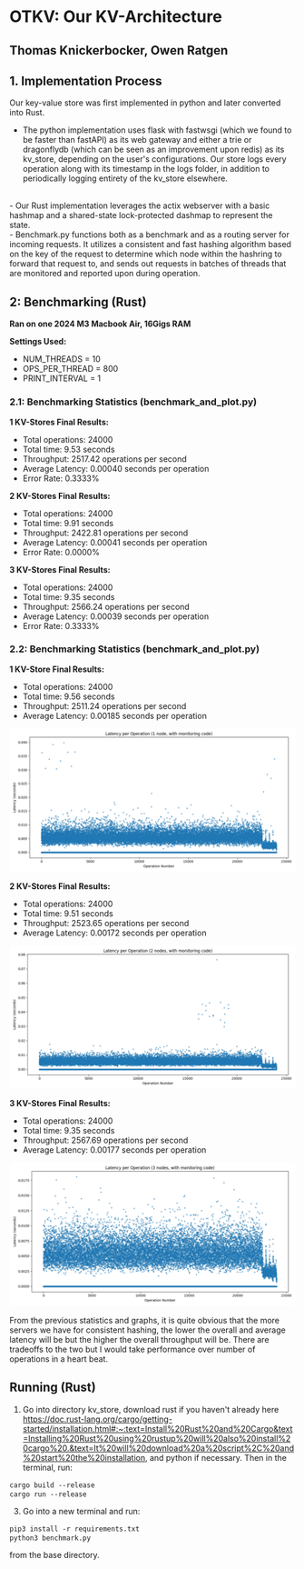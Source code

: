 # OTKV: Our KV-Architecture

## Thomas Knickerbocker, Owen Ratgen

## 1. Implementation Process

Our key-value store was first implemented in python and later converted into Rust. 
<br>
- The python implementation uses flask with fastwsgi (which we found to be faster than fastAPI) as its web gateway and either a trie or dragonflydb (which can be seen as an improvement upon redis) as its kv_store, depending on the user's configurations. 
Our store logs every operation along with its timestamp in the logs folder, in addition to periodically logging entirety of the kv_store elsewhere. 
<br>
- Our Rust implementation leverages the actix webserver with a basic hashmap and a shared-state lock-protected dashmap to represent the state.
<br>
- Benchmark.py functions both as a benchmark and as a routing server for incoming requests. It utilizes a consistent and fast hashing algorithm based on the key of the request to determine which node within the hashring to forward that request to, and sends out requests in batches of threads that are monitored and reported upon during operation. 


## 2: Benchmarking (Rust)
**Ran on one 2024 M3 Macbook Air, 16Gigs RAM**

**Settings Used:**
- NUM_THREADS = 10
- OPS_PER_THREAD = 800
- PRINT_INTERVAL = 1 <br>


### 2.1: Benchmarking Statistics (benchmark_and_plot.py)

**1 KV-Stores Final Results:**
- Total operations: 24000
- Total time: 9.53 seconds
- Throughput: 2517.42 operations per second
- Average Latency: 0.00040 seconds per operation
- Error Rate: 0.3333%

**2 KV-Stores Final Results:**
- Total operations: 24000
- Total time: 9.91 seconds
- Throughput: 2422.81 operations per second
- Average Latency: 0.00041 seconds per operation
- Error Rate: 0.0000%

**3 KV-Stores Final Results:**
- Total operations: 24000
- Total time: 9.35 seconds
- Throughput: 2566.24 operations per second
- Average Latency: 0.00039 seconds per operation
- Error Rate: 0.3333%

### 2.2: Benchmarking Statistics (benchmark_and_plot.py)


**1 KV-Store Final Results:**
- Total operations: 24000
- Total time: 9.56 seconds
- Throughput: 2511.24 operations per second
- Average Latency: 0.00185 seconds per operation <br>

![1 Node Results](./img/1_node_latency_plot.png)

**2 KV-Stores Final Results:**
- Total operations: 24000
- Total time: 9.51 seconds
- Throughput: 2523.65 operations per second
- Average Latency: 0.00172 seconds per operation <br>

![2_Node_Results](./img/2_node_latency_plot.png)

**3 KV-Stores Final Results:**
- Total operations: 24000
- Total time: 9.35 seconds
- Throughput: 2567.69 operations per second
- Average Latency: 0.00177 seconds per operation <br>
  
![3_Node_Results](./img/3_node_latency_plot.png)


From the previous statistics and graphs, it is quite obvious that the more servers we have for consistent hashing, the lower the overall and average latency will be but the higher the overall throughput will be. There are tradeoffs to the two but I would take performance over number of operations in a heart beat.


## Running (Rust)

1. Go into directory kv_store, download rust if you haven't already here https://doc.rust-lang.org/cargo/getting-started/installation.html#:~:text=Install%20Rust%20and%20Cargo&text=Installing%20Rust%20using%20rustup%20will%20also%20install%20cargo%20.&text=It%20will%20download%20a%20script%2C%20and%20start%20the%20installation, and python if necessary.
Then in the terminal, run:
```
cargo build --release
cargo run --release
```
3. Go into a new terminal and run:
```
pip3 install -r requirements.txt
python3 benchmark.py
```
from the base directory.
